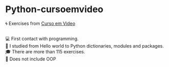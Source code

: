 # Python-cursoemvideo
:cyclone: Exercises from [Curso em Video](cursoemvideo.com)
##
:computer: First contact with programming.  
:pencil: I studied from Hello world to Python dictionaries, modules and packages.  
:mortar_board: There are more than 115 exercises.  
:rotating_light: Does not include OOP
